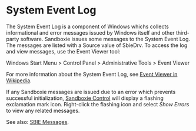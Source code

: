 # System Event Log

The System Event Log is a component of Windows whichs collects informational and error messages issued by Windows itself and other third-party software. Sandboxie issues some messages to the System Event Log. The messages are listed with a Source value of SbieDrv. To access the log and view messages, use the Event Viewer tool:

Windows Start Menu > Control Panel > Administrative Tools > Event Viewer

For more information about the System Event Log, see [Event Viewer in Wikipedia](https://en.wikipedia.org/wiki/Event_Viewer).

If any Sandboxie messages are issued due to an error which prevents successful initialization, [Sandboxie Control](SandboxieControl.md) will display a flashing exclamation mark icon. Right-click the flashing icon and select _Show Errors_ to view any related messages.

See also: [SBIE Messages](SBIEMessages.md).
